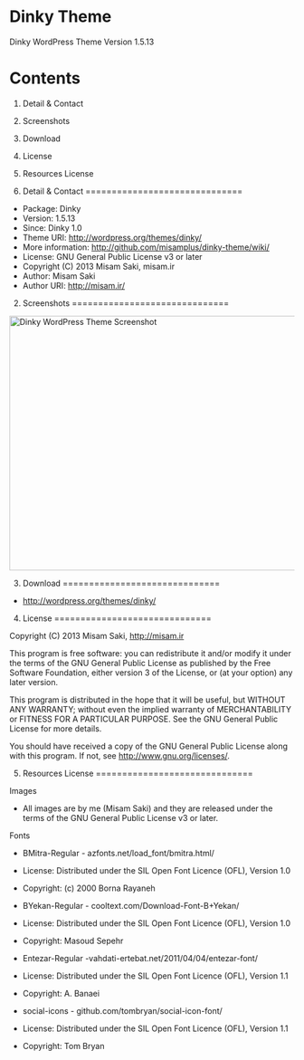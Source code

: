 Dinky Theme
==========

Dinky WordPress Theme Version 1.5.13

Contents
==============================

1. Detail & Contact
2. Screenshots
3. Download
4. License
5. Resources License

1. Detail & Contact
==============================

* Package: Dinky
* Version: 1.5.13
* Since: Dinky 1.0
* Theme URI: http://wordpress.org/themes/dinky/
* More information: http://github.com/misamplus/dinky-theme/wiki/
* License: GNU General Public License v3 or later
* Copyright (C) 2013  Misam Saki, misam.ir
* Author: Misam Saki
* Author URI: http://misam.ir/

2. Screenshots
==============================

<img src="https://raw.github.com/misamplus/dinky-theme/master/screenshot.png" alt="Dinky WordPress Theme Screenshot" title="Screenshot" width="600px" height="450px" />

3. Download
==============================

* http://wordpress.org/themes/dinky/

4. License
==============================

Copyright (C) 2013  Misam Saki, http://misam.ir

This program is free software: you can redistribute it and/or modify
it under the terms of the GNU General Public License as published by
the Free Software Foundation, either version 3 of the License, or
(at your option) any later version.

This program is distributed in the hope that it will be useful,
but WITHOUT ANY WARRANTY; without even the implied warranty of
MERCHANTABILITY or FITNESS FOR A PARTICULAR PURPOSE.  See the
GNU General Public License for more details.

You should have received a copy of the GNU General Public License
along with this program.  If not, see <http://www.gnu.org/licenses/>.

5. Resources License
==============================

Images
* All images are by me (Misam Saki) and they are released under the terms of the GNU General Public License v3 or later.

Fonts
* BMitra-Regular - azfonts.net/load_font/bmitra.html/
 * License: Distributed under the SIL Open Font Licence (OFL), Version 1.0
 * Copyright: (c) 2000 Borna Rayaneh

* BYekan-Regular - ​cooltext.com/Download-Font-B+Yekan/
 * License: Distributed under the SIL Open Font Licence (OFL), Version 1.0
 * Copyright: Masoud Sepehr

* Entezar-Regular - ​vahdati-ertebat.net/2011/04/04/entezar-font/
 * License: Distributed under the SIL Open Font Licence (OFL), Version 1.1
 * Copyright: A. Banaei

* social-icons - ​github.com/tombryan/social-icon-font/
 * License: Distributed under the SIL Open Font Licence (OFL), Version 1.1
 * Copyright: Tom Bryan